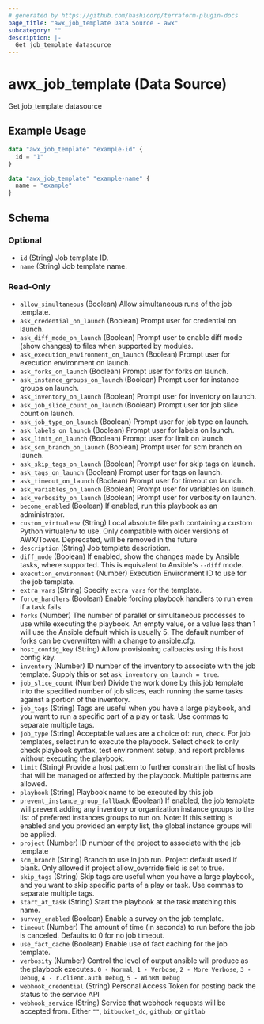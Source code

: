```yaml
---
# generated by https://github.com/hashicorp/terraform-plugin-docs
page_title: "awx_job_template Data Source - awx"
subcategory: ""
description: |-
  Get job_template datasource
---
```


# awx_job_template (Data Source)

Get job_template datasource

## Example Usage

```terraform
data "awx_job_template" "example-id" {
  id = "1"
}

data "awx_job_template" "example-name" {
  name = "example"
}
```

<!-- schema generated by tfplugindocs -->
## Schema

### Optional

- `id` (String) Job template ID.
- `name` (String) Job template name.

### Read-Only

- `allow_simultaneous` (Boolean) Allow simultaneous runs of the job template.
- `ask_credential_on_launch` (Boolean) Prompt user for credential on launch.
- `ask_diff_mode_on_launch` (Boolean) Prompt user to enable diff mode (show changes) to files when supported by modules.
- `ask_execution_environment_on_launch` (Boolean) Prompt user for execution environment on launch.
- `ask_forks_on_launch` (Boolean) Prompt user for forks on launch.
- `ask_instance_groups_on_launch` (Boolean) Prompt user for instance groups on launch.
- `ask_inventory_on_launch` (Boolean) Prompt user for inventory on launch.
- `ask_job_slice_count_on_launch` (Boolean) Prompt user for job slice count on launch.
- `ask_job_type_on_launch` (Boolean) Prompt user for job type on launch.
- `ask_labels_on_launch` (Boolean) Prompt user for labels on launch.
- `ask_limit_on_launch` (Boolean) Prompt user for limit on launch.
- `ask_scm_branch_on_launch` (Boolean) Prompt user for scm branch on launch.
- `ask_skip_tags_on_launch` (Boolean) Prompt user for skip tags on launch.
- `ask_tags_on_launch` (Boolean) Prompt user for tags on launch.
- `ask_timeout_on_launch` (Boolean) Prompt user for timeout on launch.
- `ask_variables_on_launch` (Boolean) Prompt user for variables on launch.
- `ask_verbosity_on_launch` (Boolean) Prompt user for verbosity on launch.
- `become_enabled` (Boolean) If enabled, run this playbook as an administrator.
- `custom_virtualenv` (String) Local absolute file path containing a custom Python virtualenv to use. Only compatible with older versions of AWX/Tower. Deprecated, will be removed in the future
- `description` (String) Job template description.
- `diff_mode` (Boolean) If enabled, show the changes made by Ansible tasks, where supported. This is equivalent to Ansible's `--diff` mode.
- `execution_environment` (Number) Execution Environment ID to use for the job template.
- `extra_vars` (String) Specify `extra_vars` for the template.
- `force_handlers` (Boolean) Enable forcing playbook handlers to run even if a task fails.
- `forks` (Number) The number of parallel or simultaneous processes to use while executing the playbook. An empty value, or a value less than 1 will use the Ansible default which is usually 5. The default number of forks can be overwritten with a change to ansible.cfg.
- `host_config_key` (String) Allow provisioning callbacks using this host config key.
- `inventory` (Number) ID number of the inventory to associate with the job template. Supply this or set `ask_inventory_on_launch = true`.
- `job_slice_count` (Number) Divide the work done by this job template into the specified number of job slices, each running the same tasks against a portion of the inventory.
- `job_tags` (String) Tags are useful when you have a large playbook, and you want to run a specific part of a play or task. Use commas to separate multiple tags.
- `job_type` (String) Acceptable values are a choice of: `run`, `check`. For job templates, select run to execute the playbook. Select check to only check playbook syntax, test environment setup, and report problems without executing the playbook.
- `limit` (String) Provide a host pattern to further constrain the list of hosts that will be managed or affected by the playbook. Multiple patterns are allowed.
- `playbook` (String) Playbook name to be executed by this job
- `prevent_instance_group_fallback` (Boolean) If enabled, the job template will prevent adding any inventory or organization instance groups to the list of preferred instances groups to run on. Note: If this setting is enabled and you provided an empty list, the global instance groups will be applied.
- `project` (Number) ID number of the project to associate with the job template
- `scm_branch` (String) Branch to use in job run. Project default used if blank. Only allowed if project allow_override field is set to true.
- `skip_tags` (String) Skip tags are useful when you have a large playbook, and you want to skip specific parts of a play or task. Use commas to separate multiple tags.
- `start_at_task` (String) Start the playbook at the task matching this name.
- `survey_enabled` (Boolean) Enable a survey on the job template.
- `timeout` (Number) The amount of time (in seconds) to run before the job is canceled. Defaults to 0 for no job timeout.
- `use_fact_cache` (Boolean) Enable use of fact caching for the job template.
- `verbosity` (Number) Control the level of output ansible will produce as the playbook executes. `0 - Normal`, `1 - Verbose`, `2 - More Verbose`, `3 - Debug`, `4 - r.client.auth Debug`, `5 - WinRM Debug`
- `webhook_credential` (String) Personal Access Token for posting back the status to the service API
- `webhook_service` (String) Service that webhook requests will be accepted from. Either `""`, `bitbucket_dc`, `github`, or `gitlab`
